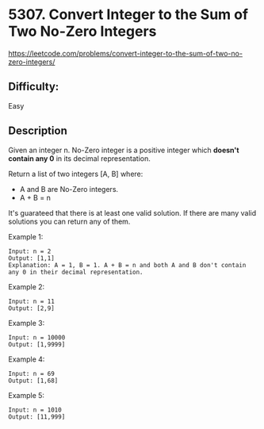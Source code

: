 # 5307. Convert Integer to the Sum of Two No-Zero Integers

https://leetcode.com/problems/convert-integer-to-the-sum-of-two-no-zero-integers/

## Difficulty:

Easy

## Description

Given an integer n. No-Zero integer is a positive integer which 
**doesn't contain any 0** in its decimal representation.

Return a list of two integers [A, B] where:
- A and B are No-Zero integers.
- A + B = n

It's guarateed that there is at least one valid solution. 
If there are many valid solutions you can return any of them.

Example 1:
```
Input: n = 2
Output: [1,1]
Explanation: A = 1, B = 1. A + B = n and both A and B don't contain any 0 in their decimal representation.
```

Example 2:
```
Input: n = 11
Output: [2,9]
```

Example 3:
```
Input: n = 10000
Output: [1,9999]
```

Example 4:
```
Input: n = 69
Output: [1,68]
```

Example 5:
```
Input: n = 1010
Output: [11,999]
```
